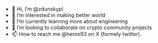 - 👋 Hi, I’m @zdunskypl
- 👀 I’m interested in making better world
- 🌱 I’m currently learning more about engineering
- 💞️ I’m looking to collaborate on crypto community projects
- 📫 How to reach me @herox93 on X (formely twitter).

<!---
zdunskypl/zdunskypl is a ✨ special ✨ repository because its `README.md` (this file) appears on your GitHub profile.
You can click the Preview link to take a look at your changes.
--->
